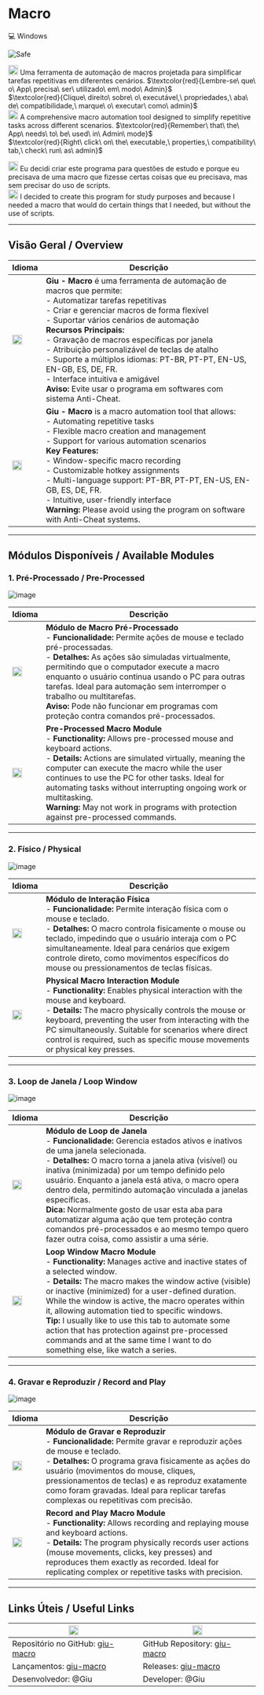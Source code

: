 # Macro

💻 Windows

![Safe](https://img.shields.io/badge/Safe-passing-green.svg)

<img src="https://upload.wikimedia.org/wikipedia/commons/0/05/Flag_of_Brazil.svg" alt="Bandeira do Brasil" width="20"/> Uma ferramenta de automação de macros projetada para simplificar tarefas repetitivas em diferentes cenários. 
$\textcolor{red}{Lembre-se\ que\ o\ App\ precisa\ ser\ utilizado\ em\ modo\ Admin\}$<br>
$\textcolor{red}{Clique\ direito\ sobre\ o\ executável,\ propriedades,\ aba\ de\ compatibilidade,\ marque\ o\ executar\ como\ admin}$  
<img src="https://upload.wikimedia.org/wikipedia/en/a/a4/Flag_of_the_United_States.svg" alt="Bandeira dos EUA" width="20"/> A comprehensive macro automation tool designed to simplify repetitive tasks across different scenarios. 
$\textcolor{red}{Remember\ that\ the\ App\ needs\ to\ be\ used\ in\ Admin\ mode}$<br>
$\textcolor{red}{Right\ click\ on\ the\ executable,\ properties,\ compatibility\ tab,\ check\ run\ as\ admin}$

<img src="https://upload.wikimedia.org/wikipedia/commons/0/05/Flag_of_Brazil.svg" alt="Bandeira do Brasil" width="20"/> Eu decidi criar este programa para questões de estudo e porque eu precisava de uma macro que fizesse certas coisas que eu precisava, mas sem precisar do uso de scripts.<br>
<img src="https://upload.wikimedia.org/wikipedia/en/a/a4/Flag_of_the_United_States.svg" alt="Bandeira dos EUA" width="20"/> I decided to create this program for study purposes and because I needed a macro that would do certain things that I needed, but without the use of scripts.

---

## Visão Geral / Overview

| **Idioma** | **Descrição** |
|------------|---------------|
| <img src="https://upload.wikimedia.org/wikipedia/commons/0/05/Flag_of_Brazil.svg" alt="Bandeira do Brasil" width="20"/> | **Giu - Macro** é uma ferramenta de automação de macros que permite: <br> - Automatizar tarefas repetitivas <br> - Criar e gerenciar macros de forma flexível <br> - Suportar vários cenários de automação <br> **Recursos Principais:** <br> - Gravação de macros específicas por janela <br> - Atribuição personalizável de teclas de atalho <br> - Suporte a múltiplos idiomas: PT-BR, PT-PT, EN-US, EN-GB, ES, DE, FR. <br> - Interface intuitiva e amigável <br> **Aviso:** Evite usar o programa em softwares com sistema Anti-Cheat. |
| <img src="https://upload.wikimedia.org/wikipedia/en/a/a4/Flag_of_the_United_States.svg" alt="Bandeira dos EUA" width="20"/> | **Giu - Macro** is a macro automation tool that allows: <br> - Automating repetitive tasks <br> - Flexible macro creation and management <br> - Support for various automation scenarios <br> **Key Features:** <br> - Window-specific macro recording <br> - Customizable hotkey assignments <br> - Multi-language support: PT-BR, PT-PT, EN-US, EN-GB, ES, DE, FR. <br> - Intuitive, user-friendly interface <br> **Warning:** Please avoid using the program on software with Anti-Cheat systems. |

---

## Módulos Disponíveis / Available Modules

### 1. Pré-Processado / Pre-Processed

![image](https://github.com/user-attachments/assets/41003691-67a9-4c95-ac20-ae9b2729b8ad)

| **Idioma** | **Descrição** |
|------------|---------------|
| <img src="https://upload.wikimedia.org/wikipedia/commons/0/05/Flag_of_Brazil.svg" alt="Bandeira do Brasil" width="20"/> | **Módulo de Macro Pré-Processado** <br> - **Funcionalidade:** Permite ações de mouse e teclado pré-processadas. <br> - **Detalhes:** As ações são simuladas virtualmente, permitindo que o computador execute a macro enquanto o usuário continua usando o PC para outras tarefas. Ideal para automação sem interromper o trabalho ou multitarefas. <br> **Aviso:** Pode não funcionar em programas com proteção contra comandos pré-processados. |
| <img src="https://upload.wikimedia.org/wikipedia/en/a/a4/Flag_of_the_United_States.svg" alt="Bandeira dos EUA" width="20"/> | **Pre-Processed Macro Module** <br> - **Functionality:** Allows pre-processed mouse and keyboard actions. <br> - **Details:** Actions are simulated virtually, meaning the computer can execute the macro while the user continues to use the PC for other tasks. Ideal for automating tasks without interrupting ongoing work or multitasking. <br> **Warning:** May not work in programs with protection against pre-processed commands. |

---

### 2. Físico / Physical

![image](https://github.com/user-attachments/assets/3b015fc1-803e-4efe-a3b1-4c91ada13cc0)

| **Idioma** | **Descrição** |
|------------|---------------|
| <img src="https://upload.wikimedia.org/wikipedia/commons/0/05/Flag_of_Brazil.svg" alt="Bandeira do Brasil" width="20"/> | **Módulo de Interação Física** <br> - **Funcionalidade:** Permite interação física com o mouse e teclado. <br> - **Detalhes:** O macro controla fisicamente o mouse ou teclado, impedindo que o usuário interaja com o PC simultaneamente. Ideal para cenários que exigem controle direto, como movimentos específicos do mouse ou pressionamentos de teclas físicas. |
| <img src="https://upload.wikimedia.org/wikipedia/en/a/a4/Flag_of_the_United_States.svg" alt="Bandeira dos EUA" width="20"/> | **Physical Macro Interaction Module** <br> - **Functionality:** Enables physical interaction with the mouse and keyboard. <br> - **Details:** The macro physically controls the mouse or keyboard, preventing the user from interacting with the PC simultaneously. Suitable for scenarios where direct control is required, such as specific mouse movements or physical key presses. |

---

### 3. Loop de Janela / Loop Window

![image](https://github.com/user-attachments/assets/66b52c74-733d-42f2-bff7-137d0cbb5922)

| **Idioma** | **Descrição** |
|------------|---------------|
| <img src="https://upload.wikimedia.org/wikipedia/commons/0/05/Flag_of_Brazil.svg" alt="Bandeira do Brasil" width="20"/> | **Módulo de Loop de Janela** <br> - **Funcionalidade:** Gerencia estados ativos e inativos de uma janela selecionada. <br> - **Detalhes:** O macro torna a janela ativa (visível) ou inativa (minimizada) por um tempo definido pelo usuário. Enquanto a janela está ativa, o macro opera dentro dela, permitindo automação vinculada a janelas específicas. <br> **Dica:** Normalmente gosto de usar esta aba para automatizar alguma ação que tem proteção contra comandos pré-processados e ao mesmo tempo quero fazer outra coisa, como assistir a uma série. |
| <img src="https://upload.wikimedia.org/wikipedia/en/a/a4/Flag_of_the_United_States.svg" alt="Bandeira dos EUA" width="20"/> | **Loop Window Macro Module** <br> - **Functionality:** Manages active and inactive states of a selected window. <br> - **Details:** The macro makes the window active (visible) or inactive (minimized) for a user-defined duration. While the window is active, the macro operates within it, allowing automation tied to specific windows. <br> **Tip:** I usually like to use this tab to automate some action that has protection against pre-processed commands and at the same time I want to do something else, like watch a series. |

---

### 4. Gravar e Reproduzir / Record and Play

![image](https://github.com/user-attachments/assets/51393a4b-8cf8-4da1-9186-ccf41013b5ab)

| **Idioma** | **Descrição** |
|------------|---------------|
| <img src="https://upload.wikimedia.org/wikipedia/commons/0/05/Flag_of_Brazil.svg" alt="Bandeira do Brasil" width="20"/> | **Módulo de Gravar e Reproduzir** <br> - **Funcionalidade:** Permite gravar e reproduzir ações de mouse e teclado. <br> - **Detalhes:** O programa grava fisicamente as ações do usuário (movimentos do mouse, cliques, pressionamentos de teclas) e as reproduz exatamente como foram gravadas. Ideal para replicar tarefas complexas ou repetitivas com precisão. |
| <img src="https://upload.wikimedia.org/wikipedia/en/a/a4/Flag_of_the_United_States.svg" alt="Bandeira dos EUA" width="20"/> | **Record and Play Macro Module** <br> - **Functionality:** Allows recording and replaying mouse and keyboard actions. <br> - **Details:** The program physically records user actions (mouse movements, clicks, key presses) and reproduces them exactly as recorded. Ideal for replicating complex or repetitive tasks with precision. |

---

## Links Úteis / Useful Links
| <img src="https://upload.wikimedia.org/wikipedia/commons/0/05/Flag_of_Brazil.svg" alt="Bandeira do Brasil" width="20"/> | <img src="https://upload.wikimedia.org/wikipedia/en/a/a4/Flag_of_the_United_States.svg" alt="Bandeira dos EUA" width="20"/> |
|-----------|-----------|
| Repositório no GitHub: [giu-macro](https://github.com/o-giu/giu-macro) | GitHub Repository: [giu-macro](https://github.com/o-giu/giu-macro) |
| Lançamentos: [giu-macro](https://github.com/o-giu/giu-macro/releases) | Releases: [giu-macro](https://github.com/o-giu/giu-macro/releases) |
| Desenvolvedor: @Giu | Developer: @Giu |
